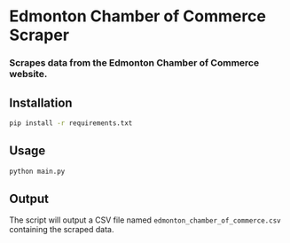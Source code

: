 # Edmonton Chamber of Commerce Scraper
### Scrapes data from the Edmonton Chamber of Commerce website.
## Installation
```bash
pip install -r requirements.txt
```
## Usage
```bash
python main.py
```
## Output
The script will output a CSV file named `edmonton_chamber_of_commerce.csv` containing the scraped data.